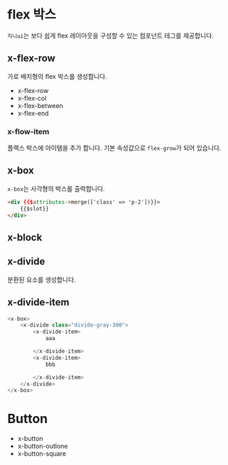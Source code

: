 # flex 박스

`지니ui`는 보다 쉽게 flex 레이아웃을 구성할 수  있는 컴포넌트 테그를 제공합니다.



## x-flex-row

가로 배치형의 flex 박스를 생성합니다.

* x-flex-row
* x-flex-col
* x-flex-between
* x-flex-end



### x-flow-item

플랙스 박스에 아이템을 추가 합니다. 기본 속성값으로 `flex-grow`가 되어 있습니다.





## x-box

`x-box`는 사각형의 박스를 출력합니다.

```html
<div {{$attributes->merge(['class' => 'p-2'])}}>
    {{$slot}}
</div>
```



## x-block









## x-divide

분환된 요소를 생성합니다.



## x-divide-item



```php
<x-box>
    <x-divide class="divide-gray-300">
        <x-divide-item>
            aaa

        </x-divide-item>
        <x-divide-item>
            bbb

        </x-divide-item>
    </x-divide>
</x-box>
```









# Button

* x-button
* x-button-outlone
* x-button-square



